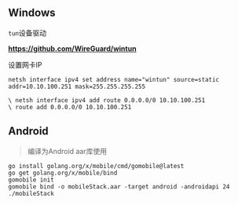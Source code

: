 ## Windows

`tun`设备驱动

**https://github.com/WireGuard/wintun**

设置网卡IP

```
netsh interface ipv4 set address name="wintun" source=static addr=10.10.100.251 mask=255.255.255.255

\ netsh interface ipv4 add route 0.0.0.0/0 10.10.100.251
\ route add 0.0.0.0/0 10.10.100.251
```


## Android

> 编译为Android aar库使用

```
go install golang.org/x/mobile/cmd/gomobile@latest
go get golang.org/x/mobile/bind
gomobile init
gomobile bind -o mobileStack.aar -target android -androidapi 24 ./mobileStack
```